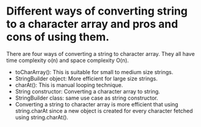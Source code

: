 # Different ways of converting string to a character array and pros and cons of using them.

There are four ways of converting a string to character array. They all have time complexity o(n) and space complexity O(n).

- toCharArray(): This is suitable for small to medium size strings.
- StringBuilder object: More efficient for large size strings.
- charAt(): This is manual looping technique.
- String constructor: Converting a character array to string.
- StringBuilder class: same use case as string constructor.
- Converting a string to character array is more efficient that using string.charAt since a new object is created for every character fetched using string.charAt().